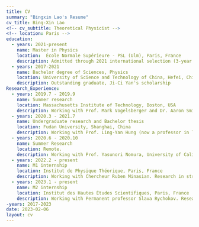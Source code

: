 ```yaml
---
title: CV
summary: "Bingxin Lao's Resume"
cv_title: Bing-Xin Lao
<!-- cv_subtitle: Theoretical Physicist -->
<!-- location: Paris -->
education:
  - years: 2021-present
    name: Master in Physics
    location:  École Normale Supérieure - PSL (Ulm), Paris, France
    description: Admitted through 2021 international selection (3-year funded master)
  - years: 2017-2021
    name: Bachelor degree of Sciences, Physics
    location: University of Science and Technology of China, Hefei, China
    description: Outstanding graduate, Ji-Ci Yan's scholarship
Research_Experience: 
  - years: 2019.7 - 2019.9
    name: Summer research
    location: Massachusetts Institute of Technology, Boston, USA
    description: Working with Prof. Mark Vogelsberger and Dr. Aaron Smith. Research in transfer process of Lyman-alpha radiation. See Publication [1].
  - years: 2020.3 - 2021.7
    name: Undergraduate research and Bachelor thesis
    location: Fudan University, Shanghai, China
    description: Working with Prof. Ling-Yan Hung (now a professor in Tsinghua University). Research in condensed matter theory and high energy theory. See Publication [2]
  - years: 2020.6 - 2020.10
    name: Summer Research
    location: Remote. 
    description: Working with Prof. Yasunori Nomura, University of California, Berkeley. Research in high energy theory.
  - years: 2022.2 - present
    name: M1 internship
    location: Institut de Physique Théorique, Paris, France
    description: Working with Chercheur Ruben Minasian. Research in string theory, supergravity and anomaly. See Publication [3].
  - years: 2023.1 - present
    name: M2 internship 
    location: Institut des Hautes Études Scientifiques, Paris, France
    description: Working with Permanent professor Slava Rychokov. Research in conformal field theory and conformal bootstrap.
-years: 2017-2023
date: 2023-02-06
layout: cv
---
```

